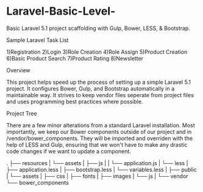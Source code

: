 # Laravel-Basic-Level-


Basic Laravel 5.1 project scaffolding with Gulp, Bower, LESS, & Bootstrap.

Sample Laravel Task List

1)Registration 
2)Login
3)Role Creation
4)Role Assign
5)Product Creation
6)Basic Product Search
7)Product Rating
8)Newsletter



Overview

This project helps speed up the process of setting up a simple Laravel 5.1 project. It configures Bower, Gulp, and Bootstrap automatically in a maintainable way. It strives to keep vendor files seperate from project files and uses programming best practices where possible.

Project Tree

There are a few minor alterations from a standard Laravel installation. Most importantly, we keep our Bower components outside of our project and in /vendor/bower_components. They will be imported and overriden with the help of LESS and Gulp, ensuring that we won't have to make any drastic code changes if we want to update a component.

.
├── resources
|   └── assets
|       ├── js
|       |   └── application.js
|       └── less
|           ├── application.less
|           ├── bootstrap.less
|           └── variables.less
|
├── public
|   └── assets
|       ├── css
|       ├── fonts
|       ├── images
|       └── js
|
└── vendor
    └── bower_components

